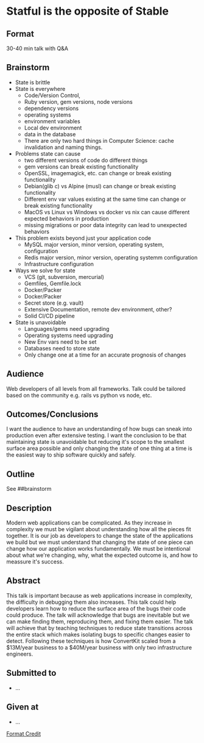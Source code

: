 # Statful is the opposite of Stable

## Format
30-40 min talk with Q&A

## Brainstorm
- State is brittle
- State is everywhere
    - Code/Version Control, 
    - Ruby version, gem versions, node versions
    - dependency versions
    - operating systems
    - environment variables
    - Local dev environment
    - data in the database
    - There are only two hard things in Computer Science: cache invalidation and naming things.
- Problems state can cause
    - two different versions of code do different things
    - gem versions can break existing functionality
    - OpenSSL, imagemagick, etc. can change or break existing functionality
    - Debian(glib c) vs Alpine (musl) can change or break existing functionality
    - Different env var values existing at the same time can change or break existing functionality
    - MacOS vs Linux vs Windows vs docker vs nix can cause different expected behaviors in production
    - missing migrations or poor data integrity can lead to unexpected behaviors
- This problem exists beyond just your application code
    - MySQL major version, minor version, operating system, configuration
    - Redis major version, minor version, operating systemm configuration
    - Infrastructure configuration
- Ways we solve for state
    - VCS (git, subversion, mercurial)
    - Gemfiles, Gemfile.lock
    - Docker/Packer
    - Docker/Packer
    - Secret store (e.g. vault)
    - Extensive Documentation, remote dev environment, other?
    - Solid CI/CD pipeline
- State is unavoidable
    - Languages/gems need upgrading
    - Operating systems need upgrading
    - New Env vars need to be set
    - Databases need to store state
    - Only change one at a time for an accurate prognosis of changes

## Audience
Web developers of all levels from all frameworks.  Talk could be tailored based on the community e.g. rails vs python vs node, etc.


## Outcomes/Conclusions
I want the audience to have an understanding of how bugs can sneak into production even after extensive testing.  I want the conclusion to be that maintaining state is unavoidable but reducing it's scope to the smallest surface area possible and only changing the state of one thing at a time is the easiest way to ship software quickly and safely.


## Outline
See ##brainstorm

## Description
Modern web applications can be complicated. As they increase in complexity we must be vigilant about understanding how all the pieces fit together.  It is our job as developers to change the state of the applications we build but we must understand that changing the state of one piece can change how our application works fundamentally.  We must be intentional about what we're changing, why, what the expected outcome is, and how to meassure it's success.

## Abstract
This talk is important because as web applications increase in complexity, the difficulty in debugging them also increases.  This talk could help developers learn how to reduce the surface area of the bugs their code could produce.  The talk will acknowledge that bugs are inevitable but we can make finding them, reproducing them, and fixing them easier.  The talk will achieve that by teaching techniques to reduce state transitions across the entire stack which makes isolating bugs to specific changes easier to detect.  Following these techniques is how ConvertKit scaled from a $13M/year business to a $40M/year business with only two infrastructure engineers.

## Submitted to
- ...


## Given at
- ...

[Format Credit](https://mercedesbernard.com/blog/start-conf-speaking-abstract/)